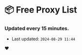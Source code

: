 # :package: Free Proxy List
### Updated every 15 minutes.

- Last updated: `2024-08-29 11:44`

:heart:
